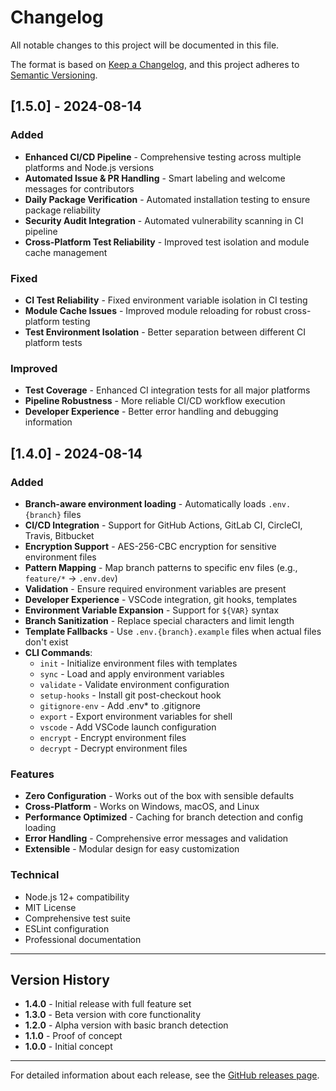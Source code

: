 # Changelog

All notable changes to this project will be documented in this file.

The format is based on [Keep a Changelog](https://keepachangelog.com/en/1.0.0/),
and this project adheres to [Semantic Versioning](https://semver.org/spec/v2.0.0.html).

## [1.5.0] - 2024-08-14

### Added
- **Enhanced CI/CD Pipeline** - Comprehensive testing across multiple platforms and Node.js versions
- **Automated Issue & PR Handling** - Smart labeling and welcome messages for contributors
- **Daily Package Verification** - Automated installation testing to ensure package reliability
- **Security Audit Integration** - Automated vulnerability scanning in CI pipeline
- **Cross-Platform Test Reliability** - Improved test isolation and module cache management

### Fixed
- **CI Test Reliability** - Fixed environment variable isolation in CI testing
- **Module Cache Issues** - Improved module reloading for robust cross-platform testing
- **Test Environment Isolation** - Better separation between different CI platform tests

### Improved
- **Test Coverage** - Enhanced CI integration tests for all major platforms
- **Pipeline Robustness** - More reliable CI/CD workflow execution
- **Developer Experience** - Better error handling and debugging information

## [1.4.0] - 2024-08-14

### Added
- **Branch-aware environment loading** - Automatically loads `.env.{branch}` files
- **CI/CD Integration** - Support for GitHub Actions, GitLab CI, CircleCI, Travis, Bitbucket
- **Encryption Support** - AES-256-CBC encryption for sensitive environment files
- **Pattern Mapping** - Map branch patterns to specific env files (e.g., `feature/*` → `.env.dev`)
- **Validation** - Ensure required environment variables are present
- **Developer Experience** - VSCode integration, git hooks, templates
- **Environment Variable Expansion** - Support for `${VAR}` syntax
- **Branch Sanitization** - Replace special characters and limit length
- **Template Fallbacks** - Use `.env.{branch}.example` files when actual files don't exist
- **CLI Commands**:
  - `init` - Initialize environment files with templates
  - `sync` - Load and apply environment variables
  - `validate` - Validate environment configuration
  - `setup-hooks` - Install git post-checkout hook
  - `gitignore-env` - Add .env* to .gitignore
  - `export` - Export environment variables for shell
  - `vscode` - Add VSCode launch configuration
  - `encrypt` - Encrypt environment files
  - `decrypt` - Decrypt environment files

### Features
- **Zero Configuration** - Works out of the box with sensible defaults
- **Cross-Platform** - Works on Windows, macOS, and Linux
- **Performance Optimized** - Caching for branch detection and config loading
- **Error Handling** - Comprehensive error messages and validation
- **Extensible** - Modular design for easy customization

### Technical
- Node.js 12+ compatibility
- MIT License
- Comprehensive test suite
- ESLint configuration
- Professional documentation

---

## Version History

- **1.4.0** - Initial release with full feature set
- **1.3.0** - Beta version with core functionality
- **1.2.0** - Alpha version with basic branch detection
- **1.1.0** - Proof of concept
- **1.0.0** - Initial concept

---

For detailed information about each release, see the [GitHub releases page](https://github.com/yourusername/git-branch-env/releases).
